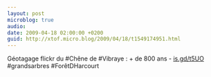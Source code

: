 ```yaml
---
layout: post
microblog: true
audio: 
date: 2009-04-18 02:00:00 +0200
guid: http://xtof.micro.blog/2009/04/18/t1549174951.html
---
```

Géotagage flickr du #Chêne de #Vibraye : + de 800 ans - [is.gd/t5UO](http://is.gd/t5UO) #grandsarbres #ForêtDHarcourt
